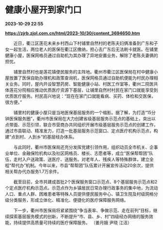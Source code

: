 # 健康小屋开到家门口

**2023-10-29 22:55**

**https://zjrb.zjol.com.cn/html/2023-10/30/content_3694650.htm**

　　近日，衢江区莲花未来乡村西山下村铺里自然村的老陈夫妇俩准备到广东和子女一起生活，两位老人的医保在衢江区缴纳，担心去广东后无法刷卡就医。在铺里健康小屋，医保网格员通过自助机为其办理了异地安置业务，解除了老陈夫妻俩的担忧。

　　铺里自然村也是莲花镇便民服务的主阵地。衢州市衢江区医保局在村中健康小屋放置了医保自助办理机和政策查询机，医保网格员通过自助机便能为村民办理相关业务。同时，屋内开设智慧药房、智能健康小站、村医工作室等，衢州二院医共体莲花分院相应推动优质医疗资源下基层，让铺里自然村村民在家门口就能享受到优质医疗服务。村民高兴地说：“现在在家门口就能看病、买药、体检和交医保，很方便。”

　　铺里村的健康小屋只是当地医保基层服务的一个缩影。据了解，为打造“15分钟医保服务圈”，衢州市医保局在大力创建省级基层服务示范点的基础上，突出以点带面、示范引领，联合市营商办共同组织开展市级基层服务示范点的创建工作，通过市县联动、精准发力，打造一批基层服务示范窗口、定点医疗机构示范点，构建“点到村、人到乡”的基层经办体系。

　　与此同时，衢州市医保局还充分发挥党建引领作用，组织动员全市机关、企事业单位、金融保险机构以及社区网格员、楼长、志愿者等，成立“医保帮帮团”队伍，走村入户送政策、送医疗、送服务。对老年人、残疾人等特殊群体，建立全程“帮代办”机制。今年以来，市县“帮帮团”队伍累计开展宣传活动20余次，提供相关帮办代办服务1.7万余件。

　　截至目前，全市共建成首批2个医保服务窗口示范点、8个基层服务示范点和2个定点医疗机构示范点。示范点作为乡镇居民日常办理行政事务的集中地，为流动人口、重点人群、困难患者等特殊人员提供便民服务中心、镇卫生院及村级网格分级分类服务，形成立体化、精准化、便捷化的医疗保障服务网络。

　　下一步，衢州市医保局将紧紧围绕“争当表率、争做示范、走在前列”目标，继续探索基层服务模式的创新，不断提升“市、县、乡、村”四级经办网络的服务效能，持续提供高质量可持续的医疗保障服务。 （姜月娥 尹晓 江洁）
